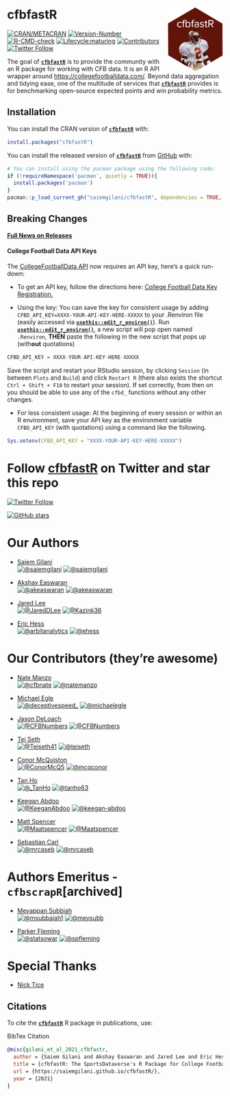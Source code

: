 
# 

# **cfbfastR** <a href='https://saiemgilani.github.io/cfbfastR/'><img src='man/figures/logo.png' align="right" height="150" /></a>

<!-- badges: start -->

[![CRAN/METACRAN](https://img.shields.io/cran/v/cfbfastR?logo=R&style=for-the-badge)](https://cran.r-project.org/web/packages/cfbfastR/index.html)
[![Version-Number](https://img.shields.io/github/r-package/v/saiemgilani/cfbfastR?label=cfbfastR&logo=R&style=for-the-badge)](https://github.com/saiemgilani/cfbfastR/)
[![R-CMD-check](https://img.shields.io/github/workflow/status/saiemgilani/cfbfastR/R-CMD-check?label=R-CMD-Check&logo=R&logoColor=white&style=for-the-badge)](https://github.com/saiemgilani/cfbfastR/actions/workflows/R-CMD-check.yaml)
[![Lifecycle:maturing](https://img.shields.io/badge/lifecycle-maturing-blue.svg?style=for-the-badge&logo=github)](https://github.com/saiemgilani/cfbfastR/)
[![Contributors](https://img.shields.io/github/contributors/saiemgilani/cfbfastR?style=for-the-badge)](https://github.com/saiemgilani/cfbfastR/graphs/contributors)
[![Twitter
Follow](https://img.shields.io/twitter/follow/cfbfastR?color=blue&label=%40cfbfastR&logo=twitter&style=for-the-badge)](https://twitter.com/cfbfastR)
<!-- badges: end -->

The goal of [**`cfbfastR`**](https://saiemgilani.github.io/cfbfastR/) is
to provide the community with an R package for working with CFB data. It
is an R API wrapper around <https://collegefootballdata.com/>. Beyond
data aggregation and tidying ease, one of the multitude of services that
[**`cfbfastR`**](https://saiemgilani.github.io/cfbfastR/) provides is
for benchmarking open-source expected points and win probability
metrics.

## **Installation**

You can install the CRAN version of
[**`cfbfastR`**](https://cran.r-project.org/web/packages/cfbfastR/index.html)
with:

``` r
install.packages("cfbfastR")
```

You can install the released version of
[**`cfbfastR`**](https://github.com/saiemgilani/cfbfastR/) from
[GitHub](https://github.com/saiemgilani/cfbfastR) with:

``` r
# You can install using the pacman package using the following code:
if (!requireNamespace('pacman', quietly = TRUE)){
  install.packages('pacman')
}
pacman::p_load_current_gh("saiemgilani/cfbfastR", dependencies = TRUE, update = TRUE)
```

## **Breaking Changes**

[**Full News on
Releases**](https://saiemgilani.github.io/cfbfastR/news/index.html)

#### **College Football Data API Keys**

The [CollegeFootballData API](https://collegefootballdata.com/) now
requires an API key, here’s a quick run-down:

-   To get an API key, follow the directions here: [College Football
    Data Key Registration.](https://collegefootballdata.com/key)

-   Using the key: You can save the key for consistent usage by adding
    `CFBD_API_KEY=XXXX-YOUR-API-KEY-HERE-XXXXX` to your .Renviron file
    (easily accessed via
    [**`usethis::edit_r_environ()`**](https://usethis.r-lib.org/reference/edit.html)).
    Run
    [**`usethis::edit_r_environ()`**](https://usethis.r-lib.org/reference/edit.html),
    a new script will pop open named `.Renviron`, **THEN** paste the
    following in the new script that pops up (with**out** quotations)

``` r
CFBD_API_KEY = XXXX-YOUR-API-KEY-HERE-XXXXX
```

Save the script and restart your RStudio session, by clicking `Session`
(in between `Plots` and `Build`) and click `Restart R` (there also
exists the shortcut `Ctrl + Shift + F10` to restart your session). If
set correctly, from then on you should be able to use any of the `cfbd_`
functions without any other changes.

-   For less consistent usage: At the beginning of every session or
    within an R environment, save your API key as the environment
    variable `CFBD_API_KEY` (with quotations) using a command like the
    following.

``` r
Sys.setenv(CFBD_API_KEY = "XXXX-YOUR-API-KEY-HERE-XXXXX")
```

# Follow [cfbfastR](https://twitter.com/cfbfastR) on Twitter and star this repo

[![Twitter
Follow](https://img.shields.io/twitter/follow/cfbfastR?color=blue&label=%40cfbfastR&logo=twitter&style=for-the-badge)](https://twitter.com/cfbfastR)

[![GitHub
stars](https://img.shields.io/github/stars/saiemgilani/cfbfastR.svg?color=eee&logo=github&style=for-the-badge&label=Star%20cfbfastR&maxAge=2592000)](https://github.com/saiemgilani/cfbfastR/stargazers/)

# **Our Authors**

-   [Saiem Gilani](https://twitter.com/saiemgilani)  
    <a href="https://twitter.com/saiemgilani" target="blank"><img src="https://img.shields.io/twitter/follow/saiemgilani?color=blue&label=%40saiemgilani&logo=twitter&style=for-the-badge" alt="@saiemgilani" /></a>
    <a href="https://github.com/saiemgilani" target="blank"><img src="https://img.shields.io/github/followers/saiemgilani?color=eee&logo=Github&style=for-the-badge" alt="@saiemgilani" /></a>

-   [Akshay Easwaran](https://twitter.com/akeaswaran)  
    <a href="https://twitter.com/akeaswaran" target="blank"><img src="https://img.shields.io/twitter/follow/akeaswaran?color=blue&label=%40akeaswaran&logo=twitter&style=for-the-badge" alt="@akeaswaran" /></a>
    <a href="https://github.com/akeaswaran" target="blank"><img src="https://img.shields.io/github/followers/akeaswaran?color=eee&logo=Github&style=for-the-badge" alt="@akeaswaran" /></a>

-   [Jared Lee](https://twitter.com/JaredDLee) </br>
    <a href="https://twitter.com/JaredDLee" target="blank"><img src="https://img.shields.io/twitter/follow/JaredDLee?color=blue&label=%40JaredDLee&logo=twitter&style=for-the-badge" alt="@JaredDLee" /></a>
    <a href="https://github.com/Kazink36" target="blank"><img src="https://img.shields.io/github/followers/Kazink36?color=eee&logo=Github&style=for-the-badge" alt="@Kazink36" /></a>

-   [Eric Hess](https://twitter.com/arbitanalytics) </br>
    <a href="https://twitter.com/arbitanalytics" target="blank"><img src="https://img.shields.io/twitter/follow/arbitanalytics?color=blue&label=%40arbitanalytics&logo=twitter&style=for-the-badge" alt="@arbitanalytics" /></a>
    <a href="https://github.com/ehess" target="blank"><img src="https://img.shields.io/github/followers/ehess?color=eee&logo=Github&style=for-the-badge" alt="@ehess" /></a>

# **Our Contributors (they’re awesome)**

-   [Nate Manzo](https://twitter.com/cfbnate)  
    <a href="https://twitter.com/cfbnate" target="blank"><img src="https://img.shields.io/twitter/follow/cfbnate?color=blue&label=%40cfbnate&logo=twitter&style=for-the-badge" alt="@cfbnate" /></a>
    <a href="https://github.com/natemanzo" target="blank"><img src="https://img.shields.io/github/followers/natemanzo?color=eee&logo=Github&style=for-the-badge" alt="@natemanzo" /></a>

-   [Michael Egle](https://twitter.com/deceptivespeed_)  
    <a href="https://twitter.com/deceptivespeed_" target="blank"><img src="https://img.shields.io/twitter/follow/deceptivespeed_?color=blue&label=%40deceptivespeed_&logo=twitter&style=for-the-badge" alt="@deceptivespeed_" /></a>
    <a href="https://github.com/michaelegle" target="blank"><img src="https://img.shields.io/github/followers/michaelegle?color=eee&logo=Github&style=for-the-badge" alt="@michaelegle" /></a>

-   [Jason DeLoach](https://twitter.com/CFBNumbers)  
    <a href="https://twitter.com/CFBNumbers" target="blank"><img src="https://img.shields.io/twitter/follow/CFBNumbers?color=blue&label=%40CFBNumbers&logo=twitter&style=for-the-badge" alt="@CFBNumbers" /></a>
    <a href="https://github.com/CFBNumbers" target="blank"><img src="https://img.shields.io/github/followers/CFBNumbers?color=eee&logo=Github&style=for-the-badge" alt="@CFBNumbers" /></a>

-   [Tej Seth](https://twitter.com/Tejseth41)  
    <a href="https://twitter.com/Tejseth41" target="blank"><img src="https://img.shields.io/twitter/follow/Tejseth41?color=blue&label=%40Tejseth41&logo=twitter&style=for-the-badge" alt="@Tejseth41" /></a>
    <a href="https://github.com/tejseth" target="blank"><img src="https://img.shields.io/github/followers/tejseth?color=eee&logo=Github&style=for-the-badge" alt="@tejseth" /></a>

-   [Conor McQuiston](https://twitter.com/ConorMcQ5)  
    <a href="https://twitter.com/ConorMcQ5" target="blank"><img src="https://img.shields.io/twitter/follow/ConorMcQ5?color=blue&label=%40ConorMcQ5&logo=twitter&style=for-the-badge" alt="@ConorMcQ5" /></a>
    <a href="https://github.com/mcqconor" target="blank"><img src="https://img.shields.io/github/followers/mcqconor?color=eee&logo=Github&style=for-the-badge" alt="@mcqconor" /></a>

-   [Tan Ho](https://twitter.com/_TanHo)  
    <a href="https://twitter.com/_TanHo" target="blank"><img src="https://img.shields.io/twitter/follow/_TanHo?color=blue&label=%40_TanHo&logo=twitter&style=for-the-badge" alt="@_TanHo" /></a>
    <a href="https://github.com/tanho63" target="blank"><img src="https://img.shields.io/github/followers/tanho63?color=eee&logo=Github&style=for-the-badge" alt="@tanho63" /></a>

-   [Keegan Abdoo](https://twitter.com/KeeganAbdoo)  
    <a href="https://twitter.com/KeeganAbdoo" target="blank"><img src="https://img.shields.io/twitter/follow/KeeganAbdoo?color=blue&label=%40KeeganAbdoo&logo=twitter&style=for-the-badge" alt="@KeeganAbdoo" /></a>
    <a href="https://github.com/keegan-abdoo" target="blank"><img src="https://img.shields.io/github/followers/keegan-abdoo?color=eee&logo=Github&style=for-the-badge" alt="@keegan-abdoo" /></a>

-   [Matt Spencer](https://twitter.com/Maatspencer)  
    <a href="https://twitter.com/Maatspencer" target="blank"><img src="https://img.shields.io/twitter/follow/Maatspencer?color=blue&label=%40Maatspencer&logo=twitter&style=for-the-badge" alt="@Maatspencer" /></a>
    <a href="https://github.com/Maatspencer" target="blank"><img src="https://img.shields.io/github/followers/Maatspencer?color=eee&logo=Github&style=for-the-badge" alt="@Maatspencer" /></a>

-   [Sebastian Carl](https://twitter.com/mrcaseb)  
    <a href="https://twitter.com/mrcaseb" target="blank"><img src="https://img.shields.io/twitter/follow/mrcaseb?color=blue&label=%40mrcaseb&logo=twitter&style=for-the-badge" alt="@mrcaseb" /></a>
    <a href="https://github.com/mrcaseb" target="blank"><img src="https://img.shields.io/github/followers/mrcaseb?color=eee&logo=Github&style=for-the-badge" alt="@mrcaseb" /></a>

# **Authors Emeritus - `cfbscrapR`\[archived\]**

-   [Meyappan Subbiah](https://twitter.com/msubbaiah1)  
    <a href="https://twitter.com/msubbaiah1" target="blank"><img src="https://img.shields.io/twitter/follow/msubbaiah1?color=blue&label=%40msubbaiah1&logo=twitter&style=for-the-badge" alt="@msubbaiah1" /></a>
    <a href="https://github.com/meysubb" target="blank"><img src="https://img.shields.io/github/followers/meysubb?color=eee&logo=Github&style=for-the-badge" alt="@meysubb" /></a>

-   [Parker Fleming](https://twitter.com/statsowar)  
    <a href="https://twitter.com/statsowar" target="blank"><img src="https://img.shields.io/twitter/follow/statsowar?color=blue&label=%40statsowar&logo=twitter&style=for-the-badge" alt="@statsowar" /></a>
    <a href="https://github.com/spfleming" target="blank"><img src="https://img.shields.io/github/followers/spfleming?color=eee&logo=Github&style=for-the-badge" alt="@spfleming" /></a>

# **Special Thanks**

-   [Nick Tice](https://github.com/NickTice)

## **Citations**

To cite the [**`cfbfastR`**](https://saiemgilani.github.io/cfbfastR/) R
package in publications, use:

BibTex Citation

``` bibtex
@misc{gilani_et_al_2021_cfbfastr,
  author = {Saiem Gilani and Akshay Easwaran and Jared Lee and Eric Hess},
  title = {cfbfastR: The SportsDataverse's R Package for College Football Data.},
  url = {https://saiemgilani.github.io/cfbfastR/},
  year = {2021}
}
```
